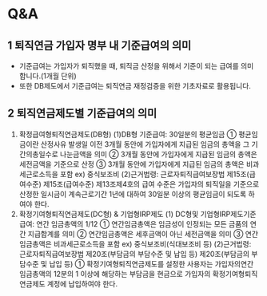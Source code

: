 # Q&A
## 1 퇴직연금 가입자 명부 내 기준급여의 의미
- 기준급여는 가입자가 퇴직했을 때, 퇴직금 산정을 위해서 기준이 되는 급여를 의미합니다.(1개월 단위)
- 또한 DB제도에서 기준급여는 퇴직연금 재정검증을 위한 기초자료로 활용됩니다.
## 2 퇴직연금제도별 기준급여의 의미
1. 확정급여형퇴직연금제도(DB형)
(1)DB형 기준급여: 30일분의 평균임금
① 평균임금이란 산정사유 발생일 이전 3개월 동안에 가입자에게 지급된 임금의 총액을 그 기간의총일수로 나눈금액을 의미
② 3개월 동안에 가입자에게 지급된 임금의 총액은 세전금액을 기준으로 산정
③ 3개월 동안에 가입자에게 지급된 임금의 총액은 비과세근로소득을 포함 ex) 중식보조비
(2)근거법령: 근로자퇴직급여보장법 제15조(급여수준)
제15조(급여수준)
제13조제4호의 급여 수준은 가입자의 퇴직일을 기준으로 산정한 일시금이 계속근로기간 1년에 대하여 30일분 이상의 평균임금이 되도록 하여야 한다.
2. 확정기여형퇴직연금제도(DC형) & 기업형IRP제도
(1) DC형및 기업형IRP제도기준급여: 연간 임금총액의 1/12
① 연간임금총액은 임금성이 인정되는 모든 금품의 연간 지급합계를 의미
② 연간임금총액은 세후금액이 아닌 세전금액을 의미
③ 연간임금총액은 비과세근로소득을 포함 ex) 중식보조비(식대보조비 등)
(2)근거법령: 근로자퇴직급여보장법 제20조(부담금의 부담수준 및 납입 등)
제20조(부담금의 부담수준 및 납입 등)
① 확정기여형퇴직연금제도를 설정한 사용자는 가입자의연간 임금총액의 12분의 1 이상에 해당하는 부담금을 현금으로 가입자의 확정기여형퇴직연금제도
계정에 납입하여야 한다.
